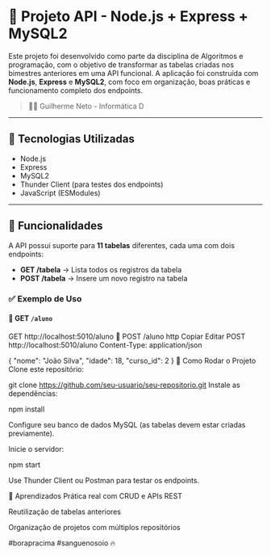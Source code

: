 # 🧠 Projeto API - Node.js + Express + MySQL2

Este projeto foi desenvolvido como parte da disciplina de Algoritmos e programação, com o objetivo de transformar as tabelas criadas nos bimestres anteriores em uma API funcional. A aplicação foi construída com **Node.js**, **Express** e **MySQL2**, com foco em organização, boas práticas e funcionamento completo dos endpoints.

> 👨‍💻 Guilherme Neto -  Informática D

---

## 🚀 Tecnologias Utilizadas

- Node.js
- Express
- MySQL2
- Thunder Client (para testes dos endpoints)
- JavaScript (ESModules)

---

## 📌 Funcionalidades

A API possui suporte para **11 tabelas** diferentes, cada uma com dois endpoints:

- **GET /tabela** → Lista todos os registros da tabela
- **POST /tabela** → Insere um novo registro na tabela

### ✅ Exemplo de Uso

#### 🔹 GET `/aluno`

GET http://localhost:5010/aluno
🔹 POST /aluno
http
Copiar
Editar
POST http://localhost:5010/aluno
Content-Type: application/json

{
  "nome": "João Silva",
  "idade": 18,
  "curso_id": 2
}
🔧 Como Rodar o Projeto
Clone este repositório:

git clone https://github.com/seu-usuario/seu-repositorio.git
Instale as dependências:

npm install

Configure seu banco de dados MySQL (as tabelas devem estar criadas previamente).

Inicie o servidor:

npm start

Use Thunder Client ou Postman para testar os endpoints.

🧠 Aprendizados
Prática real com CRUD e APIs REST

Reutilização de tabelas anteriores

Organização de projetos com múltiplos repositórios

#borapracima
#sanguenosoio 🔥
